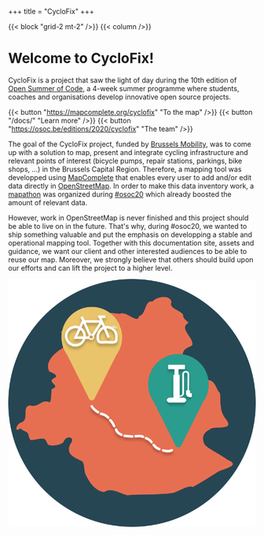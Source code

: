 +++
title = "CycloFix"
+++

{{< block "grid-2 mt-2" />}}
{{< column />}}

# Welcome to CycloFix!

CycloFix is a project that saw the light of day during the 10th edition of [Open Summer of Code](https://summerofcode.be/), a 4-week summer programme where students, coaches and organisations develop innovative open source projects.

{{< button "https://mapcomplete.org/cyclofix" "To the map" />}}  {{< button "/docs/" "Learn more" />}} {{< button "https://osoc.be/editions/2020/cyclofix" "The team" />}}

The goal of the CycloFix project, funded by [Brussels Mobility](https://mobilite-mobiliteit.brussels), was to come up with a solution to map, present and integrate cycling infrastructure and relevant points of interest (bicycle pumps, repair stations, parkings, bike shops, ...) in the Brussels Capital Region. Therefore, a mapping tool was developped using [MapComplete](https://github.com/pietervdvn/MapComplete) that enables every user to add and/or edit data directly in [OpenStreetMap](https://welcome.openstreetmap.org/). In order to make this data inventory work, a [mapathon](/docs/mapathon/) was organized during [#osoc20](https://osoc.be/editions/2020) which already boosted the amount of relevant data.

However, work in OpenStreetMap is never finished and this project should be able to live on in the future. That's why, during #osoc20, we wanted to ship something valuable and put the emphasis on developping a stable and operational mapping tool. Together with this documentation site, assets and guidance, we want our client and other interested audiences to be able to reuse our map. Moreover, we strongly believe that others should build upon our efforts and can lift the project to a higher level.

![Cyclofix crest](/images/cyclofix-crest.svg)



